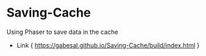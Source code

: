 # Saving-Cache
Using Phaser to save data in the cache

* Link {  https://gabesal.github.io/Saving-Cache/build/index.html }

